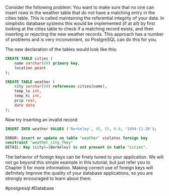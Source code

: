Consider the following problem: You want to make sure that no one can insert rows in the weather table that do not have a matching entry in the cities table. This is called maintaining the referential integrity of your data. In simplistic database systems this would be implemented (if at all) by first looking at the cities table to check if a matching record exists, and then inserting or rejecting the new weather records. This approach has a number of problems and is very inconvenient, so PostgreSQL can do this for you.

The new declaration of the tables would look like this:
```SQL
CREATE TABLE cities (
	name varchar(80) primary key,
	location point
);
```

```SQL
CREATE TABLE weather (
	city varchar(80) references cities(name),
	temp_lo int,
	temp_hi int,
	prcp real,
	date date
);
```

Now try inserting an invalid record:

```SQL
INSERT INTO weather VALUES ('Berkeley', 45, 53, 0.0, '1994-11-28');
```

```SQL
ERROR: insert or update on table "weather" violates foreign key
constraint "weather_city_fkey"
DETAIL: Key (city)=(Berkeley) is not present in table "cities".
```

The behavior of foreign keys can be finely tuned to your application. We will not go beyond this simple example in this tutorial, but just refer you to Chapter 5 for more information. Making correct use of foreign keys will definitely improve the quality of your database applications, so you are strongly encouraged to learn about them.

#postgresql #Database 